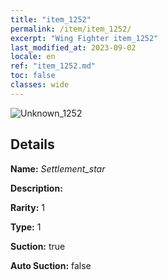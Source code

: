 ```yaml
---
title: "item_1252"
permalink: /item/item_1252/
excerpt: "Wing Fighter item_1252"
last_modified_at: 2023-09-02
locale: en
ref: "item_1252.md"
toc: false
classes: wide
---
```



 ![Unknown_1252](/images/item/Settlement_star_p.png)



## Details

 **Name:** *Settlement_star* 

 **Description:** 

 **Rarity:** 1 

 **Type:** 1 

 **Suction:** true 

 **Auto Suction:** false 


